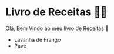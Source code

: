 # Livro de Receitas :man_cook:

Olá, Bem Vindo ao meu livro de Receitas :clap:

- Lasanha de Frango
- Pave
